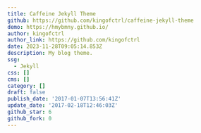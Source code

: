 ```yaml
---
title: Caffeine Jekyll Theme
github: https://github.com/kingofctrl/caffeine-jekyll-theme
demo: https://hmybmny.github.io/
author: kingofctrl
author_link: https://github.com/kingofctrl
date: 2023-11-28T09:05:14.853Z
description: My blog theme.
ssg:
  - Jekyll
css: []
cms: []
category: []
draft: false
publish_date: '2017-01-07T13:56:41Z'
update_date: '2017-02-18T12:46:03Z'
github_star: 6
github_fork: 0
---
```

